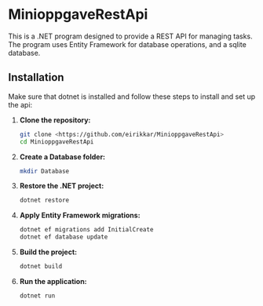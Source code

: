 # MinioppgaveRestApi

This is a .NET program designed to provide a REST API for managing tasks. The program uses Entity Framework for database operations, and a sqlite database.

## Installation

Make sure that dotnet is installed and follow these steps to install and set up the api:

1. **Clone the repository:**

   ```bash
   git clone <https://github.com/eirikkar/MinioppgaveRestApi>
   cd MinioppgaveRestApi
   ```

2. **Create a Database folder:**

   ```bash
   mkdir Database
   ```

3. **Restore the .NET project:**

   ```bash
   dotnet restore
   ```

4. **Apply Entity Framework migrations:**

   ```bash
   dotnet ef migrations add InitialCreate
   dotnet ef database update
   ```

5. **Build the project:**

   ```bash
   dotnet build
   ```

6. **Run the application:**
   ```bash
   dotnet run
   ```
